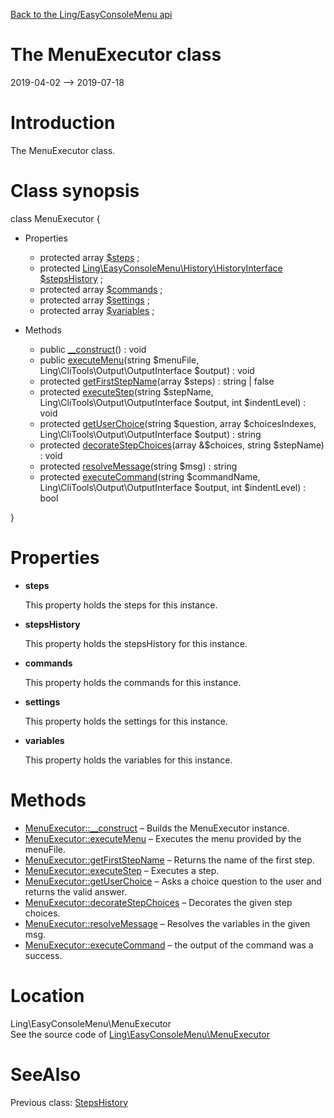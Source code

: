 [Back to the Ling/EasyConsoleMenu api](https://github.com/lingtalfi/EasyConsoleMenu/blob/master/doc/api/Ling/EasyConsoleMenu.md)



The MenuExecutor class
================
2019-04-02 --> 2019-07-18






Introduction
============

The MenuExecutor class.



Class synopsis
==============


class <span class="pl-k">MenuExecutor</span>  {

- Properties
    - protected array [$steps](#property-steps) ;
    - protected [Ling\EasyConsoleMenu\History\HistoryInterface](https://github.com/lingtalfi/EasyConsoleMenu/blob/master/doc/api/Ling/EasyConsoleMenu/History/HistoryInterface.md) [$stepsHistory](#property-stepsHistory) ;
    - protected array [$commands](#property-commands) ;
    - protected array [$settings](#property-settings) ;
    - protected array [$variables](#property-variables) ;

- Methods
    - public [__construct](https://github.com/lingtalfi/EasyConsoleMenu/blob/master/doc/api/Ling/EasyConsoleMenu/MenuExecutor/__construct.md)() : void
    - public [executeMenu](https://github.com/lingtalfi/EasyConsoleMenu/blob/master/doc/api/Ling/EasyConsoleMenu/MenuExecutor/executeMenu.md)(string $menuFile, Ling\CliTools\Output\OutputInterface $output) : void
    - protected [getFirstStepName](https://github.com/lingtalfi/EasyConsoleMenu/blob/master/doc/api/Ling/EasyConsoleMenu/MenuExecutor/getFirstStepName.md)(array $steps) : string | false
    - protected [executeStep](https://github.com/lingtalfi/EasyConsoleMenu/blob/master/doc/api/Ling/EasyConsoleMenu/MenuExecutor/executeStep.md)(string $stepName, Ling\CliTools\Output\OutputInterface $output, int $indentLevel) : void
    - protected [getUserChoice](https://github.com/lingtalfi/EasyConsoleMenu/blob/master/doc/api/Ling/EasyConsoleMenu/MenuExecutor/getUserChoice.md)(string $question, array $choicesIndexes, Ling\CliTools\Output\OutputInterface $output) : string
    - protected [decorateStepChoices](https://github.com/lingtalfi/EasyConsoleMenu/blob/master/doc/api/Ling/EasyConsoleMenu/MenuExecutor/decorateStepChoices.md)(array &$choices, string $stepName) : void
    - protected [resolveMessage](https://github.com/lingtalfi/EasyConsoleMenu/blob/master/doc/api/Ling/EasyConsoleMenu/MenuExecutor/resolveMessage.md)(string $msg) : string
    - protected [executeCommand](https://github.com/lingtalfi/EasyConsoleMenu/blob/master/doc/api/Ling/EasyConsoleMenu/MenuExecutor/executeCommand.md)(string $commandName, Ling\CliTools\Output\OutputInterface $output, int $indentLevel) : bool

}




Properties
=============

- <span id="property-steps"><b>steps</b></span>

    This property holds the steps for this instance.
    
    

- <span id="property-stepsHistory"><b>stepsHistory</b></span>

    This property holds the stepsHistory for this instance.
    
    

- <span id="property-commands"><b>commands</b></span>

    This property holds the commands for this instance.
    
    

- <span id="property-settings"><b>settings</b></span>

    This property holds the settings for this instance.
    
    

- <span id="property-variables"><b>variables</b></span>

    This property holds the variables for this instance.
    
    



Methods
==============

- [MenuExecutor::__construct](https://github.com/lingtalfi/EasyConsoleMenu/blob/master/doc/api/Ling/EasyConsoleMenu/MenuExecutor/__construct.md) &ndash; Builds the MenuExecutor instance.
- [MenuExecutor::executeMenu](https://github.com/lingtalfi/EasyConsoleMenu/blob/master/doc/api/Ling/EasyConsoleMenu/MenuExecutor/executeMenu.md) &ndash; Executes the menu provided by the menuFile.
- [MenuExecutor::getFirstStepName](https://github.com/lingtalfi/EasyConsoleMenu/blob/master/doc/api/Ling/EasyConsoleMenu/MenuExecutor/getFirstStepName.md) &ndash; Returns the name of the first step.
- [MenuExecutor::executeStep](https://github.com/lingtalfi/EasyConsoleMenu/blob/master/doc/api/Ling/EasyConsoleMenu/MenuExecutor/executeStep.md) &ndash; Executes a step.
- [MenuExecutor::getUserChoice](https://github.com/lingtalfi/EasyConsoleMenu/blob/master/doc/api/Ling/EasyConsoleMenu/MenuExecutor/getUserChoice.md) &ndash; Asks a choice question to the user and returns the valid answer.
- [MenuExecutor::decorateStepChoices](https://github.com/lingtalfi/EasyConsoleMenu/blob/master/doc/api/Ling/EasyConsoleMenu/MenuExecutor/decorateStepChoices.md) &ndash; Decorates the given step choices.
- [MenuExecutor::resolveMessage](https://github.com/lingtalfi/EasyConsoleMenu/blob/master/doc/api/Ling/EasyConsoleMenu/MenuExecutor/resolveMessage.md) &ndash; Resolves the variables in the given msg.
- [MenuExecutor::executeCommand](https://github.com/lingtalfi/EasyConsoleMenu/blob/master/doc/api/Ling/EasyConsoleMenu/MenuExecutor/executeCommand.md) &ndash; the output of the command was a success.





Location
=============
Ling\EasyConsoleMenu\MenuExecutor<br>
See the source code of [Ling\EasyConsoleMenu\MenuExecutor](https://github.com/lingtalfi/EasyConsoleMenu/blob/master/MenuExecutor.php)



SeeAlso
==============
Previous class: [StepsHistory](https://github.com/lingtalfi/EasyConsoleMenu/blob/master/doc/api/Ling/EasyConsoleMenu/History/StepsHistory.md)<br>
